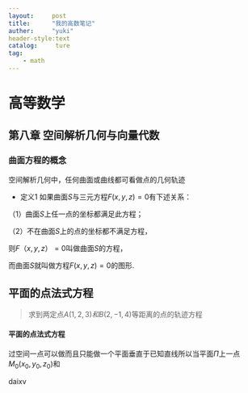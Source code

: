 ```yaml
---
layout:     post
title:      "我的高数笔记"
auther:     "yuki"
header-style:text
catalog:     ture
tag:
    - math
---
```

# 高等数学

## 第八章 空间解析几何与向量代数

### 曲面方程的概念

空间解析几何中，任何曲面或曲线都可看做点的几何轨迹

- 定义1 如果曲面$S$与三元方程$F(x,y,z)=0$有下述关系：

（1）曲面$S$上任一点的坐标都满足此方程；

（2）不在曲面$S$上的点的坐标都不满足方程，

则$F（x,y,z）=0$叫做曲面$S$的方程，

而曲面$S$就叫做方程$F(x,y,z)=0$的图形.

## 平面的点法式方程

> 求到两定点$A(1,2,3)和B(2,-1,4)$等距离的点的轨迹方程

#### 平面的点法式方程

过空间一点可以做而且只能做一个平面垂直于已知直线所以当平面$Π$上一点$M_0(x_0,y_0,z_0)$和

daixv
